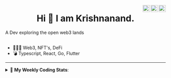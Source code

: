<a href="https://twitter.com/incrypto32" target="_blank" rel="nofollow"><img align="right" alt="Pratik's Twitter" width="22px" src="https://cdn.jsdelivr.net/npm/simple-icons@v3/icons/twitter.svg" /></a><a href="https://www.linkedin.com/in/incrypto32" target="_blank" rel="nofollow"><img align="right" alt="Pratik's Linkdein" width="22px" src="https://cdn.jsdelivr.net/npm/simple-icons@v3/icons/linkedin.svg" /></a><a href="https://www.instagram.com/incrypto32" target="_blank" rel="nofollow"><img align="right" alt="Insta" width="22px" src="https://cdn.jsdelivr.net/npm/simple-icons@v3/icons/instagram.svg" /></a>

<center><h1> Hi 👋 I am Krishnanand. </h1></center>
A Dev exploring the open web3 lands

 <br /> 
 <br /> 

 
- 👨🏽‍💻  Web3, NFT's, DeFi
- 💣  Typescript, React, Go, Flutter
<!-- - 🌐 Visit my [porfolio website](https://incrypt32.github.io/) for complete background and contact. -->


---


<details> 
 <summary>🤖 <b>My Weekly Coding Stats</b>: </summary>
<br>

<!--START_SECTION:waka-->

```text
Rust         10 hrs 14 mins  ██████████████████▓░░░░░░   74.12 %
TypeScript   1 hr 54 mins    ███▒░░░░░░░░░░░░░░░░░░░░░   13.78 %
TOML         40 mins         █▒░░░░░░░░░░░░░░░░░░░░░░░   04.88 %
JSON         20 mins         ▓░░░░░░░░░░░░░░░░░░░░░░░░   02.45 %
GraphQL      16 mins         ▒░░░░░░░░░░░░░░░░░░░░░░░░   01.97 %
YAML         12 mins         ▒░░░░░░░░░░░░░░░░░░░░░░░░   01.55 %
```

<!--END_SECTION:waka-->

</details>


